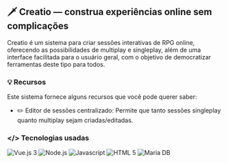 ## 🗡️ Creatio — construa experiências online sem complicações

Creatio é um sistema para criar sessões interativas de RPG online, oferecendo as possibilidades de multiplay e singleplay, além de uma interface facilitada para o usuário geral, com o objetivo de democratizar ferramentas deste tipo para todos.

### 💡 Recursos

Este sistema fornece alguns recursos que você pode querer saber:
- ✏️ Editor de sessões centralizado: Permite que tanto sessões singleplay quanto multiplay sejam criadas/editadas.

### </> Tecnologias usadas

![](https://img.shields.io/badge/Vue.js-3-34495E?logo=vue.js&logoColor=4FC08D&style=flat-square "Vue.js 3") ![](https://img.shields.io/badge/Node.js-339933?logo=nodedotjs&logoColor=white&style=flat-square "Node.js") ![](https://img.shields.io/badge/JavaScript-F7DF1E?logo=javascript&logoColor=black&style=flat-square "Javascript") ![](https://img.shields.io/badge/HTML5-E34F26?logo=html5&logoColor=white&style=flat-square "HTML 5")  ![](https://img.shields.io/badge/MariaDB-003545?logo=mariadb&logoColor=white&style=flat-square "Maria DB")
